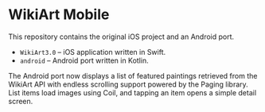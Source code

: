 # WikiArt Mobile

This repository contains the original iOS project and an Android port.

* `WikiArt3.0` – iOS application written in Swift.
* `android` – Android port written in Kotlin.

The Android port now displays a list of featured paintings retrieved from the
WikiArt API with endless scrolling support powered by the Paging library. List
items load images using Coil, and tapping an item opens a simple detail screen.
